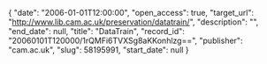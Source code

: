{
  "date": "2006-01-01T12:00:00", 
  "open_access": true, 
  "target_url": "http://www.lib.cam.ac.uk/preservation/datatrain/", 
  "description": "", 
  "end_date": null, 
  "title": "DataTrain", 
  "record_id": "20060101T120000/1rQMFi6TVXSg8aKKonhlzg==", 
  "publisher": "cam.ac.uk", 
  "slug": 58195991, 
  "start_date": null
}

